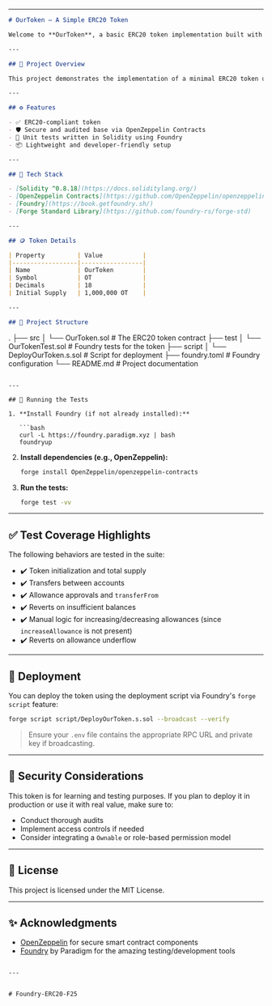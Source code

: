 

---

```markdown
# OurToken – A Simple ERC20 Token

Welcome to **OurToken**, a basic ERC20 token implementation built with Solidity using OpenZeppelin Contracts and tested with the [Foundry](https://book.getfoundry.sh/) testing framework.

---

## 📄 Project Overview

This project demonstrates the implementation of a minimal ERC20 token using the OpenZeppelin library and includes a comprehensive suite of tests written in Solidity using Forge (part of the Foundry toolchain). It is suitable as a learning resource or a foundation for more advanced token development.

---

## ⚙️ Features

- ✅ ERC20-compliant token
- 🛡️ Secure and audited base via OpenZeppelin Contracts
- 🧪 Unit tests written in Solidity using Foundry
- 📦 Lightweight and developer-friendly setup

---

## 🧱 Tech Stack

- [Solidity ^0.8.18](https://docs.soliditylang.org/)
- [OpenZeppelin Contracts](https://github.com/OpenZeppelin/openzeppelin-contracts)
- [Foundry](https://book.getfoundry.sh/)
- [Forge Standard Library](https://github.com/foundry-rs/forge-std)

---

## 🪙 Token Details

| Property         | Value           |
|------------------|-----------------|
| Name             | OurToken        |
| Symbol           | OT              |
| Decimals         | 18              |
| Initial Supply   | 1,000,000 OT    |

---

## 📁 Project Structure

```

.
├── src
│   └── OurToken.sol              # The ERC20 token contract
├── test
│   └── OurTokenTest.sol          # Foundry tests for the token
├── script
│   └── DeployOurToken.s.sol      # Script for deployment
├── foundry.toml                  # Foundry configuration
└── README.md                     # Project documentation

````

---

## 🧪 Running the Tests

1. **Install Foundry (if not already installed):**

   ```bash
   curl -L https://foundry.paradigm.xyz | bash
   foundryup
````

2. **Install dependencies (e.g., OpenZeppelin):**

   ```bash
   forge install OpenZeppelin/openzeppelin-contracts
   ```

3. **Run the tests:**

   ```bash
   forge test -vv
   ```

---

## ✅ Test Coverage Highlights

The following behaviors are tested in the suite:

* ✔️ Token initialization and total supply
* ✔️ Transfers between accounts
* ✔️ Allowance approvals and `transferFrom`
* ✔️ Reverts on insufficient balances
* ✔️ Manual logic for increasing/decreasing allowances (since `increaseAllowance` is not present)
* ✔️ Reverts on allowance underflow

---

## 🚀 Deployment

You can deploy the token using the deployment script via Foundry's `forge script` feature:

```bash
forge script script/DeployOurToken.s.sol --broadcast --verify
```

> Ensure your `.env` file contains the appropriate RPC URL and private key if broadcasting.

---

## 🔐 Security Considerations

This token is for learning and testing purposes. If you plan to deploy it in production or use it with real value, make sure to:

* Conduct thorough audits
* Implement access controls if needed
* Consider integrating a `Ownable` or role-based permission model

---

## 📜 License

This project is licensed under the MIT License.

---

## ✨ Acknowledgments

* [OpenZeppelin](https://github.com/OpenZeppelin/openzeppelin-contracts) for secure smart contract components
* [Foundry](https://book.getfoundry.sh/) by Paradigm for the amazing testing/development tools

```

---


# Foundry-ERC20-F25

